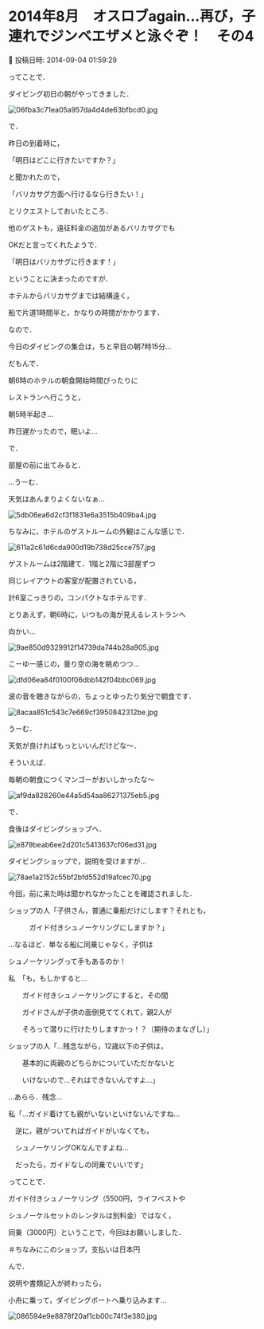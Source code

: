 # 2014年8月　オスロブagain…再び，子連れでジンベエザメと泳ぐぞ！　その4

📅 投稿日時: 2014-09-04 01:59:29

ってことで．





ダイビング初日の朝がやってきました．




![06fba3c71ea05a957da4d4de63bfbcd0.jpg](images/06fba3c71ea05a957da4d4de63bfbcd0.jpg)







で．


昨日の到着時に，


「明日はどこに行きたいですか？」


と聞かれたので，


「バリカサグ方面へ行けるなら行きたい！」


とリクエストしておいたところ．


他のゲストも，遠征料金の追加があるバリカサグでも


OKだと言ってくれたようで．


「明日はバリカサグに行きます！」


ということに決まったのですが．





ホテルからバリカサグまでは結構遠く，


船で片道1時間半と，かなりの時間がかかります．


なので．


今日のダイビングの集合は，ちと早目の朝7時15分…





だもんで．


朝6時のホテルの朝食開始時間ぴったりに


レストランへ行こうと，


朝5時半起き…


昨日遅かったので，眠いよ…





で．


部屋の前に出てみると．





…うーむ．


天気はあんまりよくないなぁ…




![5db06ea6d2cf3f1831e6a3515b409ba4.jpg](images/5db06ea6d2cf3f1831e6a3515b409ba4.jpg)







ちなみに，ホテルのゲストルームの外観はこんな感じで．




![611a2c61d6cda900d19b738d25cce757.jpg](images/611a2c61d6cda900d19b738d25cce757.jpg)




ゲストルームは2階建て．1階と2階に3部屋ずつ


同じレイアウトの客室が配置されている，


計6室こっきりの，コンパクトなホテルです．





とりあえず，朝6時に，いつもの海が見えるレストランへ


向かい…




![9ae850d9329912f14739da744b28a905.jpg](images/9ae850d9329912f14739da744b28a905.jpg)




こーゆー感じの，曇り空の海を眺めつつ…




![dfd06ea84f0100f06dbb142f04bbc069.jpg](images/dfd06ea84f0100f06dbb142f04bbc069.jpg)




波の音を聴きながらの，ちょっとゆったり気分で朝食です．




![8acaa851c543c7e669cf3950842312be.jpg](images/8acaa851c543c7e669cf3950842312be.jpg)




うーむ．


天気が良ければもっといいんだけどな～．





そういえば．


毎朝の朝食につくマンゴーがおいしかったな～




![af9da828260e44a5d54aa86271375eb5.jpg](images/af9da828260e44a5d54aa86271375eb5.jpg)







で．


食後はダイビングショップへ．




![e879beab6ee2d201c5413637cf06ed31.jpg](images/e879beab6ee2d201c5413637cf06ed31.jpg)




ダイビングショップで，説明を受けますが…




![78ae1a2152c55bf2bfd552d19afcec70.jpg](images/78ae1a2152c55bf2bfd552d19afcec70.jpg)




今回，前に来た時は聞かれなかったことを確認されました．





ショップの人「子供さん，普通に乗船だけにします？それとも，　


　　　ガイド付きシュノーケリングにしますか？」





…なるほど．単なる船に同乗じゃなく，子供は


シュノーケリングって手もあるのか！





私　「も，もしかすると…


　　ガイド付きシュノーケリングにすると，その間


　　ガイドさんが子供の面倒見ててくれて，親2人が


　　そろって潜りに行けたりしますかっ！？（期待のまなざし）」





ショップの人「…残念ながら，12歳以下の子供は，


　　基本的に両親のどちらかについていただかないと


　　いけないので…それはできないんですよ…」





…あらら．残念…





私「…ガイド着けても親がいないといけないんですね…


　逆に，親がついてればガイドがいなくても，


　シュノーケリングOKなんですよね…


　だったら，ガイドなしの同乗でいいです」





ってことで．


ガイド付きシュノーケリング（5500円，ライフベストや


シュノーケルセットのレンタルは別料金）ではなく，


同乗（3000円）ということで，今回はお願いしました．


＃ちなみにこのショップ，支払いは日本円





んで．


説明や書類記入が終わったら，


小舟に乗って，ダイビングボートへ乗り込みます…




![086594e9e8878f20af1cb00c74f3e380.jpg](images/086594e9e8878f20af1cb00c74f3e380.jpg)
